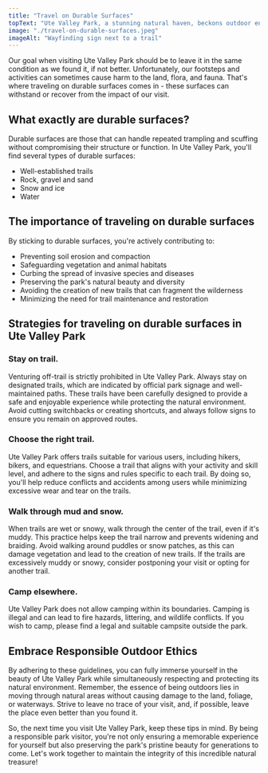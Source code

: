 ```yaml
---
title: "Travel on Durable Surfaces"
topText: "Ute Valley Park, a stunning natural haven, beckons outdoor enthusiasts with its diverse recreational activities. From hiking and biking to wildlife watching, this park has something for everyone. However, we must remember that this fragile ecosystem demands our utmost care and respect."
image: "./travel-on-durable-surfaces.jpeg"
imageAlt: "Wayfinding sign next to a trail"
---
```


Our goal when visiting Ute Valley Park should be to leave it in the same condition as we found it, if not better. Unfortunately, our footsteps and activities can sometimes cause harm to the land, flora, and fauna. That's where traveling on durable surfaces comes in - these surfaces can withstand or recover from the impact of our visit.

## What exactly are durable surfaces?

Durable surfaces are those that can handle repeated trampling and scuffing without compromising their structure or function. In Ute Valley Park, you'll find several types of durable surfaces:

- Well-established trails
- Rock, gravel and sand
- Snow and ice
- Water

## The importance of traveling on durable surfaces

By sticking to durable surfaces, you're actively contributing to:

- Preventing soil erosion and compaction
- Safeguarding vegetation and animal habitats
- Curbing the spread of invasive species and diseases
- Preserving the park's natural beauty and diversity
- Avoiding the creation of new trails that can fragment the wilderness
- Minimizing the need for trail maintenance and restoration

## Strategies for traveling on durable surfaces in Ute Valley Park

### Stay on trail.
  
Venturing off-trail is strictly prohibited in Ute Valley Park. Always stay on designated trails, which are indicated by official park signage and well-maintained paths. These trails have been carefully designed to provide a safe and enjoyable experience while protecting the natural environment. Avoid cutting switchbacks or creating shortcuts, and always follow signs to ensure you remain on approved routes.

### Choose the right trail.
  
Ute Valley Park offers trails suitable for various users, including hikers, bikers, and equestrians. Choose a trail that aligns with your activity and skill level, and adhere to the signs and rules specific to each trail. By doing so, you'll help reduce conflicts and accidents among users while minimizing excessive wear and tear on the trails.

### Walk through mud and snow.
  
When trails are wet or snowy, walk through the center of the trail, even if it's muddy. This practice helps keep the trail narrow and prevents widening and braiding. Avoid walking around puddles or snow patches, as this can damage vegetation and lead to the creation of new trails. If the trails are excessively muddy or snowy, consider postponing your visit or opting for another trail.

### Camp elsewhere.
  
Ute Valley Park does not allow camping within its boundaries. Camping is illegal and can lead to fire hazards, littering, and wildlife conflicts. If you wish to camp, please find a legal and suitable campsite outside the park.

## Embrace Responsible Outdoor Ethics

By adhering to these guidelines, you can fully immerse yourself in the beauty of Ute Valley Park while simultaneously respecting and protecting its natural environment. Remember, the essence of being outdoors lies in moving through natural areas without causing damage to the land, foliage, or waterways. Strive to leave no trace of your visit, and, if possible, leave the place even better than you found it.

So, the next time you visit Ute Valley Park, keep these tips in mind. By being a responsible park visitor, you're not only ensuring a memorable experience for yourself but also preserving the park's pristine beauty for generations to come. Let's work together to maintain the integrity of this incredible natural treasure!